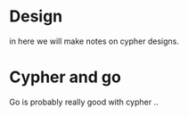 # Design
in here we will make notes on cypher designs.

# Cypher and go
Go is probably really good with cypher ..